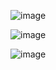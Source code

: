 ![image](https://user-images.githubusercontent.com/50490953/70849266-1fe90700-1e4a-11ea-9790-11d5adb6c320.png)

![image](https://user-images.githubusercontent.com/50490953/70849262-12cc1800-1e4a-11ea-8f7a-a0d383643496.png)

![image](https://user-images.githubusercontent.com/50490953/70849265-19f32600-1e4a-11ea-8c07-9e9886dea1cc.png)

